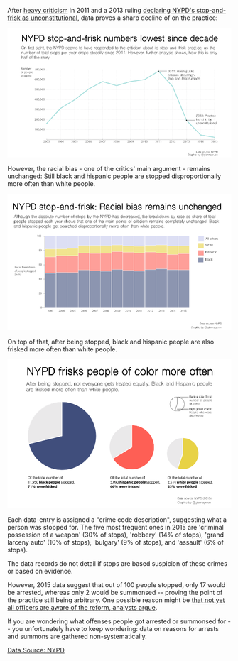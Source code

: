 
After [heavy criticism](http://www.nyclu.org/issues/racial-justice/stop-and-frisk-practices) in 2011 and a 2013 ruling [declaring NYPD's stop-and-frisk as unconstitutional](http://www.nytimes.com/2013/08/13/nyregion/stop-and-frisk-practice-violated-rights-judge-rules.html?_r=0), data proves a sharp decline of on the practice:

![data_vis_timeseries](NYPD_timeseries_960_FINAL.png)

However, the racial bias - one of the critics' main argument - remains unchanged: Still black and hispanic people are stopped disproportionally more often than white people.

![data_vis_stacked_100_bar](NYPD_racial_breakdown_960_FINAL.png)

On top of that, after being stopped, black and hispanic people are also frisked more often than white people.

![data_vis_pie](NYPD_frisked_960_webex_FINAL.png)

Each data-entry is assigned a "crime code description", suggesting what a person was stopped for. The five most frequent ones in 2015 are 'criminal possession of a weapon' (30% of stops), 'robbery' (14% of stops), 'grand larceny auto' (10% of stops), 'bulgary' (9% of stops), and 'assault' (6% of stops).

The data records do not detail if stops are based suspicion of these crimes or based on evidence.

However, 2015 data suggest that out of 100 people stopped, only 17 would be arrested, whereas only 2 would be summonsed -- proving the point of the practice still being arbitrary. One possible reason might be [that not yet all officers are aware of the reform, analysts argue](http://www.nydailynews.com/new-york/stop-and-frisk-continues-cops-don-reforms-article-1.2533429).

If you are wondering what offenses people got arrested or summonsed for -- you unfortunately have to keep wondering: data on reasons for arrests and summons are  gathered non-systematically.

[Data Source: NYPD](http://www.nyc.gov/html/nypd/html/analysis_and_planning/stop_question_and_frisk_report.shtml)
